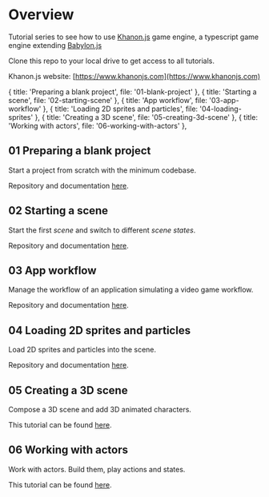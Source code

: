 # Overview

Tutorial series to see how to use [Khanon.js](https://www.npmjs.com/package/@khanonjs/engine) game engine, a typescript game engine extending [Babylon.js](https://www.babylonjs.com/)

Clone this repo to your local drive to get access to all tutorials.

Khanon.js website: [https://www.khanonjs.com](https://www.khanonjs.com)

{ title: 'Preparing a blank project', file: '01-blank-project' },
      { title: 'Starting a scene', file: '02-starting-scene' },
      { title: 'App workflow', file: '03-app-workflow' },
      { title: 'Loading 2D sprites and particles', file: '04-loading-sprites' },
      { title: 'Creating a 3D scene', file: '05-creating-3d-scene' },
      { title: 'Working with actors', file: '06-working-with-actors' },

## 01 Preparing a blank project
Start a project from scratch with the minimum codebase.

Repository and documentation [here](https://github.com/khanonjs/khanon.js-tutorials/tree/main/01-blank-project).

## 02 Starting a scene
Start the first *scene* and switch to different *scene states*.

Repository and documentation [here](https://github.com/khanonjs/khanon.js-tutorials/tree/main/02-starting-scene).

## 03 App workflow

Manage the workflow of an application simulating a video game workflow.

Repository and documentation [here](https://github.com/khanonjs/khanon.js-tutorials/tree/main/03-app-workflow).

## 04 Loading 2D sprites and particles

Load 2D sprites and particles into the scene.

Repository and documentation [here](https://github.com/khanonjs/khanon.js-tutorials/tree/main/04-loading-sprites).

## 05 Creating a 3D scene

Compose a 3D scene and add 3D animated characters.

This tutorial can be found [here](https://github.com/khanonjs/khanon.js-tutorials/tree/main/05-creating-3d-scene).

## 06 Working with actors

Work with actors. Build them, play actions and states.

This tutorial can be found [here](https://github.com/khanonjs/khanon.js-tutorials/tree/main/06-working-with-actors).


